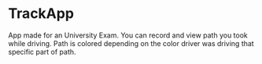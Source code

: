 # TrackApp
App made for an University Exam. 
You can record and view path you took while driving. Path is colored depending on the color driver was driving that specific part of path.
